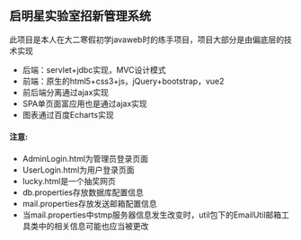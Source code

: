 ## 启明星实验室招新管理系统
此项目是本人在大二寒假初学javaweb时的练手项目，项目大部分是由偏底层的技术实现
- 后端：servlet+jdbc实现，MVC设计模式
- 前端：原生的html5+css3+js，jQuery+bootstrap，vue2
- 前后端分离通过ajax实现
- SPA单页面富应用也是通过ajax实现
- 图表通过百度Echarts实现
#### 注意:
- AdminLogin.html为管理员登录页面
- UserLogin.html为用户登录页面
- lucky.html是一个抽奖网页
- db.properties存放数据库配置信息
- mail.properties存放发送邮箱配置信息
- 当mail.properties中stmp服务器信息发生改变时，util包下的EmailUtil邮箱工具类中的相关信息可能也应当被更改
